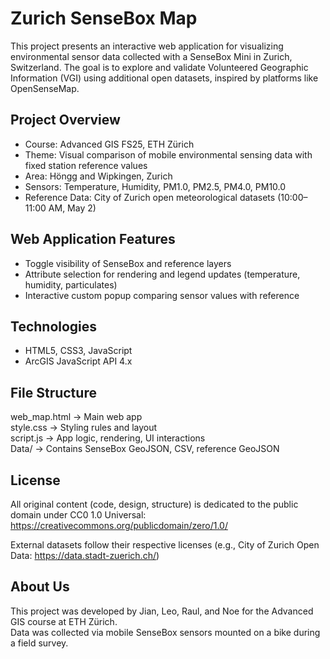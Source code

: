 Zurich SenseBox Map
====================

This project presents an interactive web application for visualizing environmental sensor data collected with a SenseBox Mini in Zurich, Switzerland. The goal is to explore and validate Volunteered Geographic Information (VGI) using additional open datasets, inspired by platforms like OpenSenseMap.

Project Overview
----------------
- Course: Advanced GIS FS25, ETH Zürich  
- Theme: Visual comparison of mobile environmental sensing data with fixed station reference values  
- Area: Höngg and Wipkingen, Zurich  
- Sensors: Temperature, Humidity, PM1.0, PM2.5, PM4.0, PM10.0  
- Reference Data: City of Zurich open meteorological datasets (10:00–11:00 AM, May 2)

Web Application Features
------------------------
- Toggle visibility of SenseBox and reference layers  
- Attribute selection for rendering and legend updates (temperature, humidity, particulates)  
- Interactive custom popup comparing sensor values with reference  
  

Technologies
------------
- HTML5, CSS3, JavaScript  
- ArcGIS JavaScript API 4.x  

File Structure
--------------
web_map.html -> Main web app  
style.css -> Styling rules and layout  
script.js -> App logic, rendering, UI interactions  
Data/ -> Contains SenseBox GeoJSON, CSV, reference GeoJSON  

License
-------
All original content (code, design, structure) is dedicated to the public domain under CC0 1.0 Universal:  
https://creativecommons.org/publicdomain/zero/1.0/

External datasets follow their respective licenses (e.g., City of Zurich Open Data: https://data.stadt-zuerich.ch/)

About Us
--------
This project was developed by Jian, Leo, Raul, and Noe for the Advanced GIS course at ETH Zürich.  
Data was collected via mobile SenseBox sensors mounted on a bike during a field survey.
